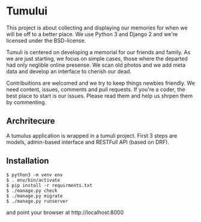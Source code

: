 # Tumului

This project is about collecting and displaying our memories for when we will be
off to a better place. We use Python 3 and Django 2 and we're licensed under the 
BSD-license.

Tumuli is centered on developing a memorial for our
friends and family.  As we are just starting, we focus on simple cases, those 
where the departed had only neglible online presense. We scan old photos and we
add meta data and develop an interface to cherish our dead.

Contribuitions are welcomed and we try to keep things newbies friendly.  We need
content, issues, comments and pull requests.  If you're a coder, the best place
to start is our issues.  Please read them and help us shrpen them by commenting.

## Archritecure

A tumulus application is wrapped in a tumuli project.  First 3 steps are models,
admin-based interface and RESTFull API (based on DRF).

## Installation

    $ python3 -m venv env
    $ . env/bin/activate
    $ pip install -r requirments.txt
    $ ./manage.py check
    $ ./manage.py migrate
    $ ./manage.py runserver

and point your browser at http://localhost:8000

